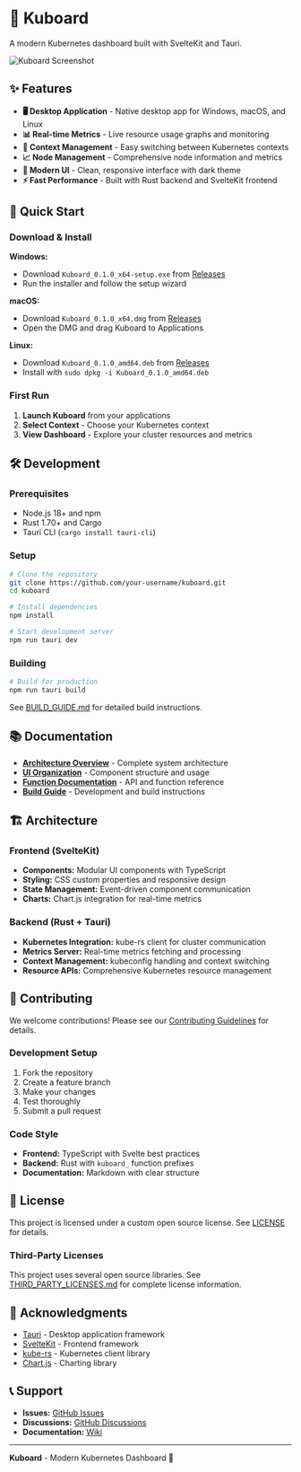 # 🚢 Kuboard

A modern Kubernetes dashboard built with SvelteKit and Tauri.

![Kuboard Screenshot](https://via.placeholder.com/800x400/1a1a1a/10b981?text=Kuboard+Kubernetes+Dashboard)

## ✨ Features

- **🖥️ Desktop Application** - Native desktop app for Windows, macOS, and Linux
- **📊 Real-time Metrics** - Live resource usage graphs and monitoring
- **🔄 Context Management** - Easy switching between Kubernetes contexts
- **📈 Node Management** - Comprehensive node information and metrics
- **🎨 Modern UI** - Clean, responsive interface with dark theme
- **⚡ Fast Performance** - Built with Rust backend and SvelteKit frontend

## 🚀 Quick Start

### Download & Install

**Windows:**
- Download `Kuboard_0.1.0_x64-setup.exe` from [Releases](https://github.com/your-username/kuboard/releases)
- Run the installer and follow the setup wizard

**macOS:**
- Download `Kuboard_0.1.0_x64.dmg` from [Releases](https://github.com/your-username/kuboard/releases)
- Open the DMG and drag Kuboard to Applications

**Linux:**
- Download `Kuboard_0.1.0_amd64.deb` from [Releases](https://github.com/your-username/kuboard/releases)
- Install with `sudo dpkg -i Kuboard_0.1.0_amd64.deb`

### First Run

1. **Launch Kuboard** from your applications
2. **Select Context** - Choose your Kubernetes context
3. **View Dashboard** - Explore your cluster resources and metrics

## 🛠️ Development

### Prerequisites

- Node.js 18+ and npm
- Rust 1.70+ and Cargo
- Tauri CLI (`cargo install tauri-cli`)

### Setup

```bash
# Clone the repository
git clone https://github.com/your-username/kuboard.git
cd kuboard

# Install dependencies
npm install

# Start development server
npm run tauri dev
```

### Building

```bash
# Build for production
npm run tauri build
```

See [BUILD_GUIDE.md](BUILD_GUIDE.md) for detailed build instructions.

## 📚 Documentation

- **[Architecture Overview](ARCHITECTURE_OVERVIEW.md)** - Complete system architecture
- **[UI Organization](UI_ORGANIZATION_GUIDE.md)** - Component structure and usage
- **[Function Documentation](FUNCTION_DOCUMENTATION.md)** - API and function reference
- **[Build Guide](BUILD_GUIDE.md)** - Development and build instructions

## 🏗️ Architecture

### Frontend (SvelteKit)
- **Components:** Modular UI components with TypeScript
- **Styling:** CSS custom properties and responsive design
- **State Management:** Event-driven component communication
- **Charts:** Chart.js integration for real-time metrics

### Backend (Rust + Tauri)
- **Kubernetes Integration:** kube-rs client for cluster communication
- **Metrics Server:** Real-time metrics fetching and processing
- **Context Management:** kubeconfig handling and context switching
- **Resource APIs:** Comprehensive Kubernetes resource management

## 🤝 Contributing

We welcome contributions! Please see our [Contributing Guidelines](CONTRIBUTING.md) for details.

### Development Setup

1. Fork the repository
2. Create a feature branch
3. Make your changes
4. Test thoroughly
5. Submit a pull request

### Code Style

- **Frontend:** TypeScript with Svelte best practices
- **Backend:** Rust with `kuboard_` function prefixes
- **Documentation:** Markdown with clear structure

## 📄 License

This project is licensed under a custom open source license. See [LICENSE](LICENSE) for details.

### Third-Party Licenses

This project uses several open source libraries. See [THIRD_PARTY_LICENSES.md](THIRD_PARTY_LICENSES.md) for complete license information.

## 🙏 Acknowledgments

- [Tauri](https://tauri.app/) - Desktop application framework
- [SvelteKit](https://kit.svelte.dev/) - Frontend framework
- [kube-rs](https://kube.rs/) - Kubernetes client library
- [Chart.js](https://www.chartjs.org/) - Charting library

## 📞 Support

- **Issues:** [GitHub Issues](https://github.com/your-username/kuboard/issues)
- **Discussions:** [GitHub Discussions](https://github.com/your-username/kuboard/discussions)
- **Documentation:** [Wiki](https://github.com/your-username/kuboard/wiki)

---

**Kuboard** - Modern Kubernetes Dashboard 🚢
